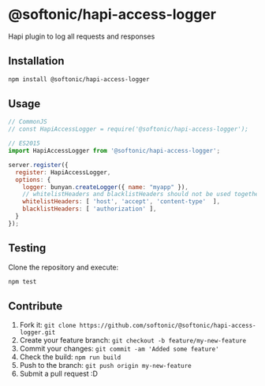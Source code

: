 # @softonic/hapi-access-logger

Hapi plugin to log all requests and responses

## Installation

```bash
npm install @softonic/hapi-access-logger
```

## Usage

```js
// CommonJS
// const HapiAccessLogger = require('@softonic/hapi-access-logger');

// ES2015
import HapiAccessLogger from '@softonic/hapi-access-logger';

server.register({
  register: HapiAccessLogger,
  options: {
    logger: bunyan.createLogger({ name: "myapp" }),
    // whitelistHeaders and blacklistHeaders should not be used together
    whitelistHeaders: [ 'host', 'accept', 'content-type'  ],
    blacklistHeaders: [ 'authorization' ],
  }
});
```

## Testing

Clone the repository and execute:

```bash
npm test
```

## Contribute

1. Fork it: `git clone https://github.com/softonic/@softonic/hapi-access-logger.git`
2. Create your feature branch: `git checkout -b feature/my-new-feature`
3. Commit your changes: `git commit -am 'Added some feature'`
4. Check the build: `npm run build`
4. Push to the branch: `git push origin my-new-feature`
5. Submit a pull request :D
